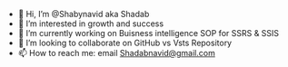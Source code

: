 - 👋 Hi, I’m @Shabynavid aka Shadab
- 👀 I’m interested in growth and success 
- 🌱 I’m currently working on Buisness intelligence SOP for SSRS & SSIS
- 💞️ I’m looking to collaborate on GitHub vs Vsts Repository 
- 📫 How to reach me: email Shadabnavid@gmail.com
<!---
Shabynavid/Shabynavid is a ✨ special ✨ repository because its `README.md` (this file) appears on your GitHub profile.
You can click the Preview link to take a look at your changes.
--->
